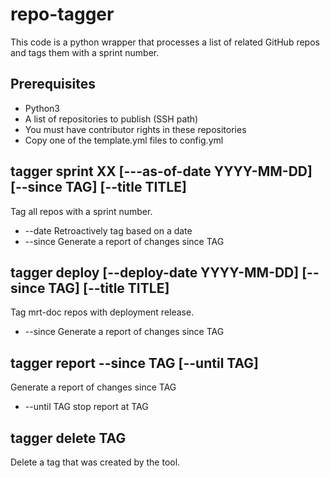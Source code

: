 # repo-tagger

This code is a python wrapper that processes a list of related GitHub repos and tags them with a sprint number.

## Prerequisites
- Python3
- A list of repositories to publish (SSH path)
- You must have contributor rights in these repositories
- Copy one of the template.yml files to config.yml

## tagger sprint XX [---as-of-date YYYY-MM-DD] [--since TAG] [--title TITLE]

Tag all repos with a sprint number.

- --date Retroactively tag based on a date
- --since Generate a report of changes since TAG

## tagger deploy [--deploy-date YYYY-MM-DD] [--since TAG] [--title TITLE]

Tag mrt-doc repos with deployment release.

- --since Generate a report of changes since TAG

## tagger report --since TAG [--until TAG]

Generate a report of changes since TAG

- --until TAG stop report at TAG

## tagger delete TAG

Delete a tag that was created by the tool.
